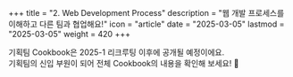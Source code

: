 +++
title = "2. Web Development Process"
description = "웹 개발 프로세스를 이해하고 다른 팀과 협업해요!"
icon = "article"
date = "2025-03-05"
lastmod = "2025-03-05"
weight = 420 
+++

기획팀 Cookbook은 2025-1 리크루팅 이후에 공개될 예정이에요.   
기획팀의 신입 부원이 되어 전체 Cookbook의 내용을 확인해 보세요! 🤗
